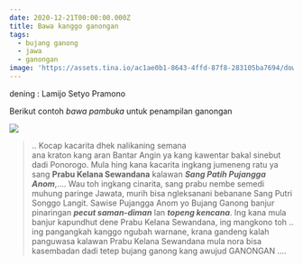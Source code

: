 ```yaml
---
date: 2020-12-21T00:00:00.000Z
title: Bawa kanggo ganongan
tags:
  - bujang ganong
  - jawa
  - ganongan
image: 'https://assets.tina.io/ac1ae0b1-8643-4ffd-87f8-283105ba7694/download.png'
---
```


dening : Lamijo Setyo Pramono

Berikut contoh *bawa pambuka* untuk penampilan ganongan

![](https://assets.tina.io/ac1ae0b1-8643-4ffd-87f8-283105ba7694/download.png)

> .. Kocap kacarita dhek nalikaning semana\
> ana kraton kang aran Bantar Angin ya kang kawentar bakal sinebut dadi Ponorogo. Mula hing kana kacarita ingkang jumeneng ratu ya sang **Prabu Kelana Sewandana** kalawan ***Sang Patih Pujangga Anom***,.... Wau toh ingkang cinarita, sang prabu nembe semedi muhung paringe Jawata, murih bisa ngleksanani bebanane Sang Putri Songgo Langit. Sawise Pujangga Anom yo Bujang Ganong banjur pinaringan ***pecut saman-diman*** lan ***topeng kencana***. Ing kana mula banjur kapundhut dene Prabu Kelana Sewandana, ing mangkono toh .. ing pangangkah kanggo ngubah warnane, krana gandeng kalah panguwasa kalawan Prabu Kelana Sewandana mula nora bisa kasembadan dadi tetep bujang ganong kang awujud GANONGAN ....
